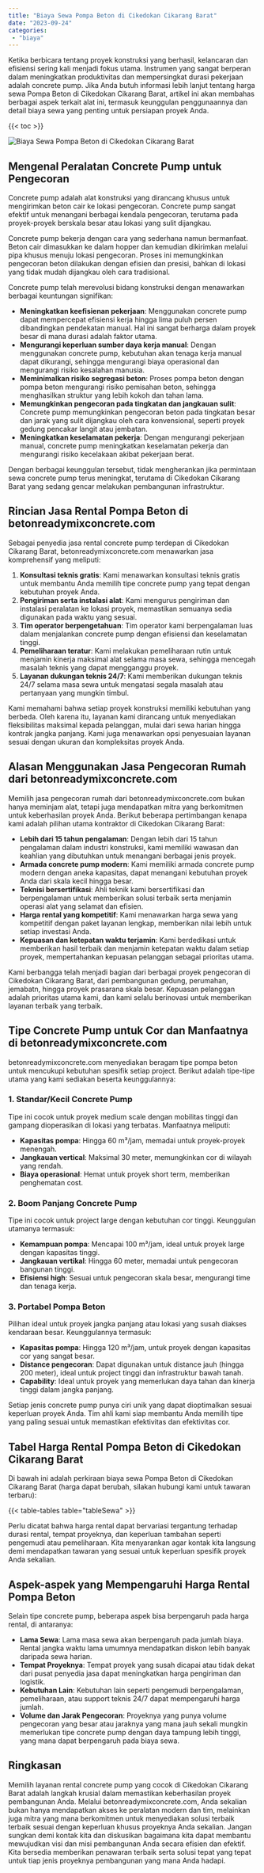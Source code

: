 ```yaml
---
title: "Biaya Sewa Pompa Beton di Cikedokan Cikarang Barat"
date: "2023-09-24"
categories: 
 - "biaya"
---
```


Ketika berbicara tentang proyek konstruksi yang berhasil, kelancaran dan efisiensi sering kali menjadi fokus utama. Instrumen yang sangat berperan dalam meningkatkan produktivitas dan mempersingkat durasi pekerjaan adalah concrete pump. Jika Anda butuh informasi lebih lanjut tentang harga sewa Pompa Beton di Cikedokan Cikarang Barat, artikel ini akan membahas berbagai aspek terkait alat ini, termasuk keunggulan penggunaannya dan detail biaya sewa yang penting untuk persiapan proyek Anda.

{{< toc >}}

![Biaya Sewa Pompa Beton di Cikedokan Cikarang Barat](https://betoncor8.github.io/pump/concrete-pump%20(4).png)

## Mengenal Peralatan Concrete Pump untuk Pengecoran

Concrete pump adalah alat konstruksi yang dirancang khusus untuk mengirimkan beton cair ke lokasi pengecoran. Concrete pump sangat efektif untuk menangani berbagai kendala pengecoran, terutama pada proyek-proyek berskala besar atau lokasi yang sulit dijangkau.

Concrete pump bekerja dengan cara yang sederhana namun bermanfaat. Beton cair dimasukkan ke dalam hopper dan kemudian dikirimkan melalui pipa khusus menuju lokasi pengecoran. Proses ini memungkinkan pengecoran beton dilakukan dengan efisien dan presisi, bahkan di lokasi yang tidak mudah dijangkau oleh cara tradisional.

Concrete pump telah merevolusi bidang konstruksi dengan menawarkan berbagai keuntungan signifikan:

- **Meningkatkan keefisienan pekerjaan**: Menggunakan concrete pump dapat mempercepat efisiensi kerja hingga lima puluh persen dibandingkan pendekatan manual. Hal ini sangat berharga dalam proyek besar di mana durasi adalah faktor utama.
- **Mengurangi keperluan sumber daya kerja manual**: Dengan menggunakan concrete pump, kebutuhan akan tenaga kerja manual dapat dikurangi, sehingga mengurangi biaya operasional dan mengurangi risiko kesalahan manusia.
- **Meminimalkan risiko segregasi beton**: Proses pompa beton dengan pompa beton mengurangi risiko pemisahan beton, sehingga menghasilkan struktur yang lebih kokoh dan tahan lama.
- **Memungkinkan pengecoran pada tingkatan dan jangkauan sulit**: Concrete pump memungkinkan pengecoran beton pada tingkatan besar dan jarak yang sulit dijangkau oleh cara konvensional, seperti proyek gedung pencakar langit atau jembatan.
- **Meningkatkan keselamatan pekerja**: Dengan mengurangi pekerjaan manual, concrete pump meningkatkan keselamatan pekerja dan mengurangi risiko kecelakaan akibat pekerjaan berat.

Dengan berbagai keunggulan tersebut, tidak mengherankan jika permintaan sewa concrete pump terus meningkat, terutama di Cikedokan Cikarang Barat yang sedang gencar melakukan pembangunan infrastruktur.

## Rincian Jasa Rental Pompa Beton di betonreadymixconcrete.com

Sebagai penyedia jasa rental concrete pump terdepan di Cikedokan Cikarang Barat, betonreadymixconcrete.com menawarkan jasa komprehensif yang meliputi:

1. **Konsultasi teknis gratis**: Kami menawarkan konsultasi teknis gratis untuk membantu Anda memilih tipe concrete pump yang tepat dengan kebutuhan proyek Anda.
2. **Pengiriman serta instalasi alat**: Kami mengurus pengiriman dan instalasi peralatan ke lokasi proyek, memastikan semuanya sedia digunakan pada waktu yang sesuai.
3. **Tim operator berpengetahuan**: Tim operator kami berpengalaman luas dalam menjalankan concrete pump dengan efisiensi dan keselamatan tinggi.
4. **Pemeliharaan teratur**: Kami melakukan pemeliharaan rutin untuk menjamin kinerja maksimal alat selama masa sewa, sehingga mencegah masalah teknis yang dapat mengganggu proyek.
5. **Layanan dukungan teknis 24/7**: Kami memberikan dukungan teknis 24/7 selama masa sewa untuk mengatasi segala masalah atau pertanyaan yang mungkin timbul.

Kami memahami bahwa setiap proyek konstruksi memiliki kebutuhan yang berbeda. Oleh karena itu, layanan kami dirancang untuk menyediakan fleksibilitas maksimal kepada pelanggan, mulai dari sewa harian hingga kontrak jangka panjang. Kami juga menawarkan opsi penyesuaian layanan sesuai dengan ukuran dan kompleksitas proyek Anda.

## Alasan Menggunakan Jasa Pengecoran Rumah dari betonreadymixconcrete.com

Memilih jasa pengecoran rumah dari betonreadymixconcrete.com bukan hanya meminjam alat, tetapi juga mendapatkan mitra yang berkomitmen untuk keberhasilan proyek Anda. Berikut beberapa pertimbangan kenapa kami adalah pilihan utama kontraktor di Cikedokan Cikarang Barat:

- **Lebih dari 15 tahun pengalaman**: Dengan lebih dari 15 tahun pengalaman dalam industri konstruksi, kami memiliki wawasan dan keahlian yang dibutuhkan untuk menangani berbagai jenis proyek.
- **Armada concrete pump modern**: Kami memiliki armada concrete pump modern dengan aneka kapasitas, dapat menangani kebutuhan proyek Anda dari skala kecil hingga besar.
- **Teknisi bersertifikasi**: Ahli teknik kami bersertifikasi dan berpengalaman untuk memberikan solusi terbaik serta menjamin operasi alat yang selamat dan efisien.
- **Harga rental yang kompetitif**: Kami menawarkan harga sewa yang kompetitif dengan paket layanan lengkap, memberikan nilai lebih untuk setiap investasi Anda.
- **Kepuasan dan ketepatan waktu terjamin**: Kami berdedikasi untuk memberikan hasil terbaik dan menjamin ketepatan waktu dalam setiap proyek, mempertahankan kepuasan pelanggan sebagai prioritas utama.

Kami berbangga telah menjadi bagian dari berbagai proyek pengecoran di Cikedokan Cikarang Barat, dari pembangunan gedung, perumahan, jemabatn, hingga proyek prasarana skala besar. Kepuasan pelanggan adalah prioritas utama kami, dan kami selalu berinovasi untuk memberikan layanan terbaik yang terbaik.

## Tipe Concrete Pump untuk Cor dan Manfaatnya di betonreadymixconcrete.com

betonreadymixconcrete.com menyediakan beragam tipe pompa beton untuk mencukupi kebutuhan spesifik setiap project. Berikut adalah tipe-tipe utama yang kami sediakan beserta keunggulannya:

### 1\. Standar/Kecil Concrete Pump

Tipe ini cocok untuk proyek medium scale dengan mobilitas tinggi dan gampang dioperasikan di lokasi yang terbatas. Manfaatnya meliputi:

- **Kapasitas pompa**: Hingga 60 m³/jam, memadai untuk proyek-proyek menengah.
- **Jangkauan vertical**: Maksimal 30 meter, memungkinkan cor di wilayah yang rendah.
- **Biaya operasional**: Hemat untuk proyek short term, memberikan penghematan cost.

### 2\. Boom Panjang Concrete Pump

Tipe ini cocok untuk project large dengan kebutuhan cor tinggi. Keunggulan utamanya termasuk:

- **Kemampuan pompa**: Mencapai 100 m³/jam, ideal untuk proyek large dengan kapasitas tinggi.
- **Jangkauan vertikal**: Hingga 60 meter, memadai untuk pengecoran bangunan tinggi.
- **Efisiensi high**: Sesuai untuk pengecoran skala besar, mengurangi time dan tenaga kerja.

### 3\. Portabel Pompa Beton

Pilihan ideal untuk proyek jangka panjang atau lokasi yang susah diakses kendaraan besar. Keunggulannya termasuk:

- **Kapasitas pompa**: Hingga 120 m³/jam, untuk proyek dengan kapasitas cor yang sangat besar.
- **Distance pengecoran**: Dapat digunakan untuk distance jauh (hingga 200 meter), ideal untuk project tinggi dan infrastruktur bawah tanah.
- **Capability**: Ideal untuk proyek yang memerlukan daya tahan dan kinerja tinggi dalam jangka panjang.

Setiap jenis concrete pump punya ciri unik yang dapat dioptimalkan sesuai keperluan proyek Anda. Tim ahli kami siap membantu Anda memilih tipe yang paling sesuai untuk memastikan efektivitas dan efektivitas cor.

## Tabel Harga Rental Pompa Beton di Cikedokan Cikarang Barat

Di bawah ini adalah perkiraan biaya sewa Pompa Beton di Cikedokan Cikarang Barat (harga dapat berubah, silakan hubungi kami untuk tawaran terbaru):

{{< table-tables table="tableSewa" >}}

Perlu dicatat bahwa harga rental dapat bervariasi tergantung terhadap durasi rental, tempat proyeknya, dan keperluan tambahan seperti pengemudi atau pemeliharaan. Kita menyarankan agar kontak kita langsung demi mendapatkan tawaran yang sesuai untuk keperluan spesifik proyek Anda sekalian.

## Aspek-aspek yang Mempengaruhi Harga Rental Pompa Beton

Selain tipe concrete pump, beberapa aspek bisa berpengaruh pada harga rental, di antaranya:

- **Lama Sewa**: Lama masa sewa akan berpengaruh pada jumlah biaya. Rental jangka waktu lama umumnya mendapatkan diskon lebih banyak daripada sewa harian.
- **Tempat Proyeknya**: Tempat proyek yang susah dicapai atau tidak dekat dari pusat penyedia jasa dapat meningkatkan harga pengiriman dan logistik.
- **Kebutuhan Lain**: Kebutuhan lain seperti pengemudi berpengalaman, pemeliharaan, atau support teknis 24/7 dapat mempengaruhi harga jumlah.
- **Volume dan Jarak Pengecoran**: Proyeknya yang punya volume pengecoran yang besar atau jaraknya yang mana jauh sekali mungkin memerlukan tipe concrete pump dengan daya tampung lebih tinggi, yang mana dapat berpengaruh pada biaya sewa.

## Ringkasan

Memilih layanan rental concrete pump yang cocok di Cikedokan Cikarang Barat adalah langkah krusial dalam memastikan keberhasilan proyek pembangunan Anda. Melalui betonreadymixconcrete.com, Anda sekalian bukan hanya mendapatkan akses ke peralatan modern dan tim, melainkan juga mitra yang mana berkomitmen untuk menyediakan solusi terbaik terbaik sesuai dengan keperluan khusus proyeknya Anda sekalian. Jangan sungkan demi kontak kita dan diskusikan bagaimana kita dapat membantu mewujudkan visi dan misi pembangunan Anda secara efisien dan efektif. Kita bersedia memberikan penawaran terbaik serta solusi tepat yang tepat untuk tiap jenis proyeknya pembangunan yang mana Anda hadapi.

